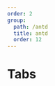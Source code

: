 ```yaml
---
order: 2
group:
  path: /antd
  title: antd
  order: 12
---
```


# Tabs

<code src="./_demo.tsx"
  title='测试antd中媒体组件Tabs'
  desc='使用自动配置查看效果'
  defaultShowCode=true
/>
